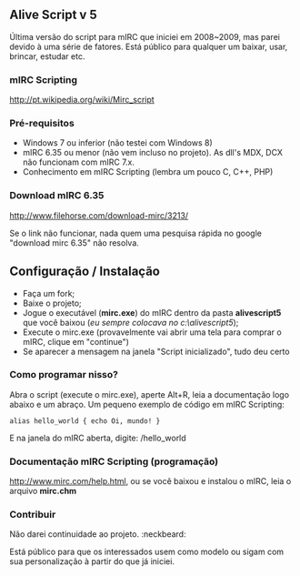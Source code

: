 ## Alive Script v 5

Última versão do script para mIRC que iniciei em 2008~2009, mas parei devido à uma série de fatores. Está público para qualquer um baixar, usar, brincar, estudar etc.

### mIRC Scripting
http://pt.wikipedia.org/wiki/Mirc_script

### Pré-requisitos

- Windows 7 ou inferior (não testei com Windows 8)
- mIRC 6.35 ou menor (não vem incluso no projeto). As dll's MDX, DCX não funcionam com mIRC 7.x.
- Conhecimento em mIRC Scripting (lembra um pouco C, C++, PHP)

### Download mIRC 6.35

http://www.filehorse.com/download-mirc/3213/

Se o link não funcionar, nada quem uma pesquisa rápida no google "download mirc 6.35" não resolva.

## Configuração / Instalação

- Faça um fork;
- Baixe o projeto;
- Jogue o executável (**mirc.exe**) do mIRC dentro da pasta **alivescript5** que você baixou (_eu sempre colocava no c:\alivescript5_);
- Execute o mirc.exe (provavelmente vai abrir uma tela para comprar o mIRC, clique em "continue")
- Se aparecer a mensagem na janela "Script inicializado", tudo deu certo

### Como programar nisso?

Abra o script (execute o mirc.exe), aperte Alt+R, leia a documentação logo abaixo e um abraço. Um pequeno exemplo de código em mIRC Scripting:

``
alias hello_world { echo Oi, mundo! }
``

E na janela do mIRC aberta, digite: /hello_world

### Documentação mIRC Scripting (programação)

http://www.mirc.com/help.html, ou se você baixou e instalou o mIRC, leia o arquivo **mirc.chm**

### Contribuir

Não darei continuidade ao projeto. :neckbeard:

Está público para que os interessados usem como modelo ou sigam com sua personalização à partir do que já iniciei.
